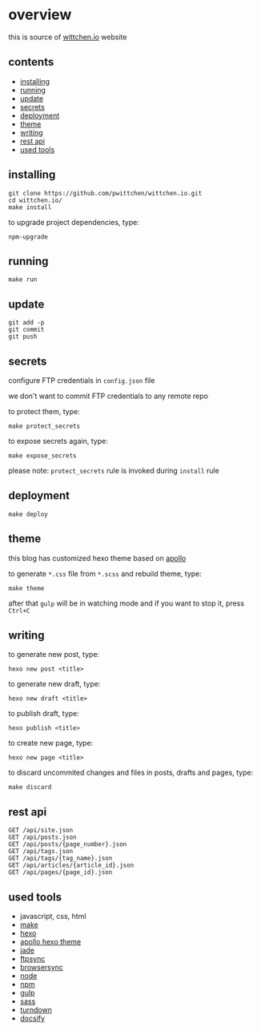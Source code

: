 overview
========

this is source of [wittchen.io](http://wittchen.io) website

contents
--------
- [installing](#installing)
- [running](#running)
- [update](#running)
- [secrets](#secrets)
- [deployment](#deployment)
- [theme](#theme)
- [writing](#writing)
- [rest api](#rest-api)
- [used tools](#used-tools)

installing
----------

```
git clone https://github.com/pwittchen/wittchen.io.git
cd wittchen.io/
make install
```

to upgrade project dependencies, type:

```
npm-upgrade
```

running
-------

```
make run
```

update
------

```
git add -p
git commit
git push
```

secrets
-------

configure FTP credentials in `config.json` file

we don't want to commit FTP credentials to any remote repo

to protect them, type:

```
make protect_secrets
```

to expose secrets again, type:

```
make expose_secrets
```

please note: `protect_secrets` rule is invoked during `install` rule

deployment
----------

```
make deploy
```

theme
-----

this blog has customized hexo theme based on [apollo](https://github.com/pinggod/hexo-theme-apollo)

to generate `*.css` file from `*.scss` and rebuild theme, type:

```
make theme
```

after that `gulp` will be in watching mode and if you want to stop it, press `Ctrl+C`

writing
-------

to generate new post, type:

```
hexo new post <title>
```

to generate new draft, type:

```
hexo new draft <title>
```

to publish draft, type:

```
hexo publish <title>
```

to create new page, type:

```
hexo new page <title>
```

to discard uncommited changes and files in posts, drafts and pages, type:

```
make discard
```

rest api
--------

```
GET /api/site.json
GET /api/posts.json
GET /api/posts/{page_number}.json
GET /api/tags.json
GET /api/tags/{tag_name}.json
GET /api/articles/{article_id}.json
GET /api/pages/{page_id}.json
```

used tools
----------
- javascript, css, html
- [make](https://www.gnu.org/software/make/manual/html_node/Introduction.html)
- [hexo](https://hexo.io/)
- [apollo hexo theme](https://github.com/pinggod/hexo-theme-apollo)
- [jade](http://jade-lang.com/)
- [ftpsync](https://github.com/evanplaice/node-ftpsync)
- [browsersync](https://browsersync.io/)
- [node](https://nodejs.org/)
- [npm](https://www.npmjs.com/)
- [gulp](https://gulpjs.com/)
- [sass](https://sass-lang.com/)
- [turndown](https://domchristie.github.io/turndown/)
- [docsify](https://docsify.js.org/)
